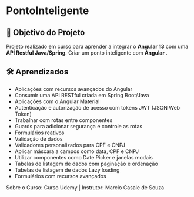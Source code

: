 # PontoInteligente

<h2>🎯 Objetivo do Projeto</h2>
<p> Projeto realizado em curso para aprender a integrar o <strong>Angular 13</strong> com uma <strong> API Restful Java/Spring</strong>. Criar um ponto inteligente com <strong> Angular </strong>.</p>

<h2>🛠 Aprendizados</h2>

<ul>
    <li> Aplicações com recursos avançados do Angular</li>
    <li>Consumir uma API RESTful criada em Spring Boot/Java</li>
    <li>Aplicações com o Angular Material</li>
    <li>Autenticação e autorização de acesso com tokens JWT (JSON Web Token)</li>
    <li>Trabalhar com rotas entre componentes</li>
    <li> Guards para adicionar segurança e controle as rotas</li>
    <li>Formulários reativos</li>
    <li>Validação de dados</li>
    <li>Validadores personalizados para CPF e CNPJ</li>
    <li>Aplicar máscara a campos como data, CPF e CNPJ</li>
   <li>Utilizar componentes como Date Picker e janelas modais</li>
   <li>Tabelas de listagem de dados com paginação e ordenação</li>
   <li>Tabelas de listagem de dados Lazy loading</li>
  <li>Formulários com recursos avançados</li>
</ul>

<p>Sobre o Curso: Curso Udemy | Instrutor: Marcio Casale de Souza</p>

    

